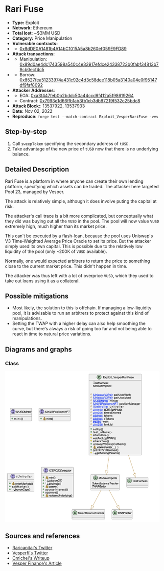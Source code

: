 # Rari Fuse
- **Type:** Exploit
- **Network:** Ethereum 
- **Total lost**: ~$3MM USD
- **Category:** Price Manipulation
- **Vulnerable contracts:**
- - [0x8dDE0A1481b4A14bC1015A5a8b260ef059E9FD89](https://etherscan.io/address/0x8dDE0A1481b4A14bC1015A5a8b260ef059E9FD89)
- **Attack transactions:**
- - Manipulation:  [0x89d0ae4dc1743598a540c4e33917efdce24338723b0fabf34813b79cb0ecf4c5](https://etherscan.io/tx/0x89d0ae4dc1743598a540c4e33917efdce24338723b0fabf34813b79cb0ecf4c5)
- - Borrow: [0x8527fea51233974a431c92c4d3c58dee118b05a3140a04e0f95147df9faf8092](https://etherscan.io/tx/0x8527fea51233974a431c92c4d3c58dee118b05a3140a04e0f95147df9faf8092)
- **Attacker Addresses**: 
- - EOA: [0xa3f447feb0b2bddc50a44ccd6f412a5f98619264](https://etherscan.io/address/0xa3f447feb0b2bddc50a44ccd6f412a5f98619264)
- - Contract: [0x7993e1d66ffb1ab3fb1cb3db87219f532c25bdc8](https://etherscan.io/address/0x7993e1d66ffb1ab3fb1cb3db87219f532c25bdc8)
- **Attack Block:**: 13537922, 13537933
- **Date:** Nov 02, 2022
- **Reproduce:** `forge test --match-contract Exploit_VesperRariFuse -vvv`

## Step-by-step 
1. Call `sweepToken` specifying the secondary address of `tUSD`.
2. Take advantage of the new price of `tUSD` now that there is no underlying balance.

## Detailed Description

Rari Fuse is a platform in where anyone can create their own lending platform, specifying which assets can be traded. The attacker here targeted Pool 23, managed by Vesper.

The attack is relatively simple, although it does involve puting the capital at risk. 


The attacker's call trace is a bit more complicated, but conceptually what they did was buying out all the `VUSD` in the pool. The pool will now value `VUSD` extremely high, much higher than its market price.

This can't be executed by a flash-loan, because the pool uses Uniswap's V3 Time-Weighted Average Price Oracle to set its price. But the attacker simply used its own capital. This is possible due to the relatively low liquidity of the pool (only ~200K of `VUSD` available).

Normally, one would expected arbitrers to return the price to something close to the current market price. This didn't happen in time. 

The attacker was thus left with a lot of overprice `VUSD`, which they used to take out loans using it as a collateral.

## Possible mitigations
- Most likely, the solution to this is offchain. If managing a low-liquidity pool, it is advisable to run an arbitrers to protect against this kind of manipulations.
- Setting the TWAP with a higher delay can also help smoothing the curve, but there's always a risk of going too far and not being able to react in time to natural price variations.

## Diagrams and graphs

### Class

![class](vesper.png)

## Sources and references
- [Raricapital's Twitter](https://twitter.com/RariCapital/status/1455569653820973057?s=20&t=MampCtubjv8Rf6QhoQAqQg)
- [Vesperfi's Twitter](https://twitter.com/VesperFi/status/1455567032536248324?s=20&t=BKKLTvDar5uJ0R33t3vZdw)
- [Cmichel's Writeup](https://cmichel.io/replaying-ethereum-hacks-rari-fuse-vusd-price-manipulation/)
- [Vesper Finance's Article](https://medium.com/vesperfinance/on-the-vesper-lend-beta-rari-fuse-pool-23-exploit-9043ccd40ac9)
